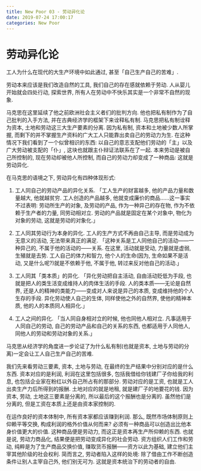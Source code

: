 ```yaml
---
title: New Poor 03 - 劳动异化论
date: 2019-07-24 17:00:17
categories: New Poor
---
```

# 劳动异化论

<!--more-->

工人为什么在现代的大生产环境中如此通过, 甚至「自己生产自己的苦难」.

劳动本来应该是我们改造自然的工具, 我们自己的存在感就依赖于劳动. 人从婴儿开始就会四处行动, 探索世界, 所有人在劳动中不快乐其实是一个非常不自然的现象.

马克思在这里延续了他之前欧洲社会主义者们的批判方向. 他也把私有制作为了自己批判的入手方法, 并在古典经济学的框架下来诠释私有制. 马克思把私有制诠释为资本, 土地和劳动这三大生产要素的分离. 因为私有制, 资本和土地被少数人所掌握, 而剩下的并不掌握生产资料的广大工人只能靠出卖自己的劳动力为生. 在这种情况下我们看到了一个似曾相识的东西: 以自己的意志支配他们劳动的「主」以及广大劳动被支配的「仆」, 这块也就跟主仆辩证法联系在了一起. 本来劳动是被自己所控制的, 现在劳动却被他人所控制, 而自己的劳动力却变成了一种商品: 这就是劳动异化.

在马克思的语境之下, 劳动异化有四种体现形式:

1. 工人同自己的劳动产品的异化关系. 「工人生产的财富越多, 他的产品力量和数量越大, 他就越贫穷. 工人创造的产品越多, 他就变成廉价的商品……这一事实不过表明: 劳动所生产的对象, 及劳动的产品, 作为一种异己的存在物, 作为不依赖于生产者的力量, 同劳动相对立. 劳动的产品就是固定在某个对象中, 物化为对象的劳动, 这就是劳动的对象化.」

2. 工人同其劳动行为本身的异化. 工人的生产方式不再由自己主导, 而是劳动成为无意义的活动, 无法带来真正的满足. 「这种关系是工人同他自己的活动——一种异己的, 不属于他的活动的——关系. 在这里, 活动就是受动, 力量就是虚弱, 生殖就是去势. 工人自己的体力和智力, 他个人的生命(因为, 生命如果不是活动, 又是什么呢?)就是不依赖于他, 不属于他, 转过来反对他自己的活动.」

3. 工人同其「类本质」的异化. 「异化劳动把自主活动, 自由活动贬低为手段, 也就是把人的类生活变成维持人的肉体生活的手段. 人的类本质——无论是自然界, 还是人的精神的类能力——变成对人来说是异己的本质, 变成维持他的个人生存的手段. 异化劳动使人自己的生体, 同样使他之外的自然界, 使他的精神本质, 他的人的本质同人相异化.」

4. 工人之间的异化. 「当人同自身相对立的时候, 他也同他人相对立. 凡事适用于人同自己的劳动, 自己的劳动产品和自己的关系的东西, 也都适用于人同他人, 同他人的劳动和劳动对象的关系.」

马克思从经济学的角度进一步论证了为什么私有制(也就是资本, 土地与劳动的分离)一定会让工人自己生产自己的苦难.

我们先来看劳动三要素, 资本, 土地与劳动, 在最终的生产结果中分别对应的是什么东西. 资本对应的是利润, 利润在这里包括很多, 包括我借给你钱建厂子你给我的利息, 也包括企业家在粉红以外自己所占有的那部分. 劳动对应的是工资, 也就是工人出卖生产力后所得到的报酬. 土地对应的就是地租, 就是建厂子的地要花的钱. 因为资本, 劳动, 土地这三要素是分离的, 所以最后的这个报酬也是分离的. 虽然他们是分离的, 但是工资在本质上还是由资本家控制的.

在运作良好的资本体制中, 所有资本家都应该赚到利润. 那么, 既然市场体制原则上仰赖平等交换, 构成利润的格外价值从何而来? 必须有一种商品可以创造出比他本身价值更大的价值. 这种商品便是劳动力, 而这正是资本再生产所仰赖的东西. 也就是说, 劳动力商品化, 结果便是把劳动变成异化的社会劳动. 资方组织人们工作和劳动, 纯粹是为了生产商品交换价值, 赚取货币报酬——资方以此为基础, 建立他们主宰其他阶级的社会权利. 简而言之, 劳动者陷入这样的处境: 除了借由工作不断创造条件让别人主宰自己外, 他们别无可为. 这就是资本统治下的劳动者的自由.